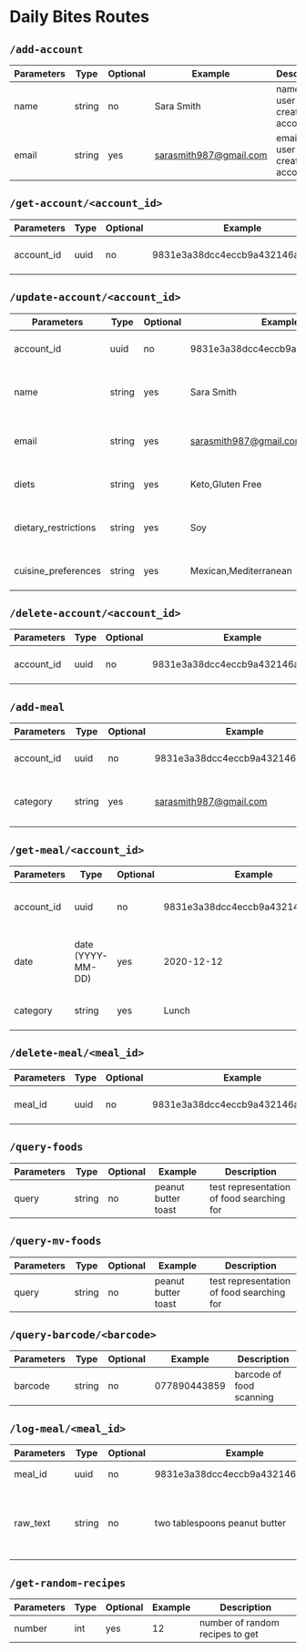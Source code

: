 # Daily Bites Routes

## `/add-account`

| Parameters | Type | Optional | Example | Description |
| ---------- | ---- | -------- | ------- | ----------- |
| name | string | no | Sara Smith | name of user to create the account for |
| email | string | yes | sarasmith987@gmail.com | email of user to create the account for |

## `/get-account/<account_id>`

| Parameters | Type | Optional | Example | Description |
| ---------- | ---- | -------- | ------- | ----------- |
| account_id | uuid | no | 9831e3a38dcc4eccb9a432146a3a7de9 | id of the account to retrieve |

## `/update-account/<account_id>`

| Parameters | Type | Optional | Example | Description |
| ---------- | ---- | -------- | ------- | ----------- |
| account_id | uuid | no | 9831e3a38dcc4eccb9a432146a3a7de9 | id of the account to update |
| name | string | yes | Sara Smith | name of user to create the account for |
| email | string | yes | sarasmith987@gmail.com | email of user to create the account for |
| diets | string | yes | Keto,Gluten Free | list of diets the user follows |
| dietary_restrictions | string | yes | Soy | list of intolerances the user has |
| cuisine_preferences | string | yes | Mexican,Mediterranean | list of cuisine preferences |

## `/delete-account/<account_id>`

| Parameters | Type | Optional | Example | Description |
| ---------- | ---- | -------- | ------- | ----------- |
| account_id | uuid | no | 9831e3a38dcc4eccb9a432146a3a7de9 | id of the account to delete |

## `/add-meal`

| Parameters | Type | Optional | Example | Description |
| ---------- | ---- | -------- | ------- | ----------- |
| account_id | uuid | no | 9831e3a38dcc4eccb9a432146a3a7de9 | user who creates the meal |
| category | string | yes | sarasmith987@gmail.com | category of the meal being logged |

## `/get-meal/<account_id>`

| Parameters | Type | Optional | Example | Description |
| ---------- | ---- | -------- | ------- | ----------- |
| account_id | uuid | no | 9831e3a38dcc4eccb9a432146a3a7de9 | id of the user to retrieve meals for |
| date | date (YYYY-MM-DD) | yes | 2020-12-12 | optional query parameter for the date of meals |
| category | string | yes | Lunch | optional category to filter meals |

## `/delete-meal/<meal_id>`

| Parameters | Type | Optional | Example | Description |
| ---------- | ---- | -------- | ------- | ----------- |
| meal_id | uuid | no | 9831e3a38dcc4eccb9a432146a3a7de9 | id of the meal to delete |

## `/query-foods`

| Parameters | Type | Optional | Example | Description |
| ---------- | ---- | -------- | ------- | ----------- |
| query | string | no | peanut butter toast | test representation of food searching for |

## `/query-mv-foods`

| Parameters | Type | Optional | Example | Description |
| ---------- | ---- | -------- | ------- | ----------- |
| query | string | no | peanut butter toast | test representation of food searching for |

## `/query-barcode/<barcode>`

| Parameters | Type | Optional | Example | Description |
| ---------- | ---- | -------- | ------- | ----------- |
| barcode | string | no | 077890443859 | barcode of food scanning |

## `/log-meal/<meal_id>`

| Parameters | Type | Optional | Example | Description |
| ---------- | ---- | -------- | ------- | ----------- |
| meal_id | uuid | no | 9831e3a38dcc4eccb9a432146a3a7de9 | id of the meal to delete |
| raw_text | string | no | two tablespoons peanut butter | text representation of user's interaction with the chatbot |

## `/get-random-recipes`

| Parameters | Type | Optional | Example | Description |
| ---------- | ---- | -------- | ------- | ----------- |
| number | int | yes | 12 | number of random recipes to get |

<!-- TODO: add default column -->